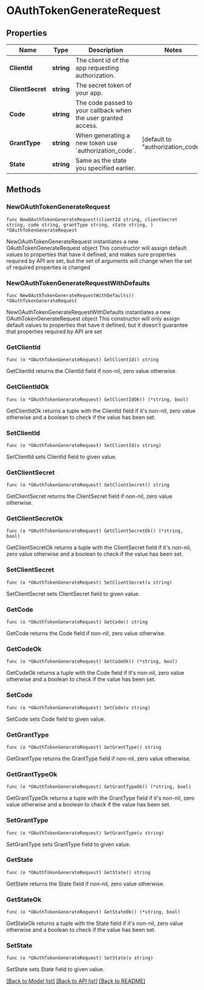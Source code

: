 # OAuthTokenGenerateRequest

## Properties

Name | Type | Description | Notes
------------ | ------------- | ------------- | -------------
**ClientId** | **string** | The client id of the app requesting authorization. | 
**ClientSecret** | **string** | The secret token of your app. | 
**Code** | **string** | The code passed to your callback when the user granted access. | 
**GrantType** | **string** | When generating a new token use &#x60;authorization_code&#x60;. | [default to "authorization_code"]
**State** | **string** | Same as the state you specified earlier. | 

## Methods

### NewOAuthTokenGenerateRequest

`func NewOAuthTokenGenerateRequest(clientId string, clientSecret string, code string, grantType string, state string, ) *OAuthTokenGenerateRequest`

NewOAuthTokenGenerateRequest instantiates a new OAuthTokenGenerateRequest object
This constructor will assign default values to properties that have it defined,
and makes sure properties required by API are set, but the set of arguments
will change when the set of required properties is changed

### NewOAuthTokenGenerateRequestWithDefaults

`func NewOAuthTokenGenerateRequestWithDefaults() *OAuthTokenGenerateRequest`

NewOAuthTokenGenerateRequestWithDefaults instantiates a new OAuthTokenGenerateRequest object
This constructor will only assign default values to properties that have it defined,
but it doesn't guarantee that properties required by API are set

### GetClientId

`func (o *OAuthTokenGenerateRequest) GetClientId() string`

GetClientId returns the ClientId field if non-nil, zero value otherwise.

### GetClientIdOk

`func (o *OAuthTokenGenerateRequest) GetClientIdOk() (*string, bool)`

GetClientIdOk returns a tuple with the ClientId field if it's non-nil, zero value otherwise
and a boolean to check if the value has been set.

### SetClientId

`func (o *OAuthTokenGenerateRequest) SetClientId(v string)`

SetClientId sets ClientId field to given value.


### GetClientSecret

`func (o *OAuthTokenGenerateRequest) GetClientSecret() string`

GetClientSecret returns the ClientSecret field if non-nil, zero value otherwise.

### GetClientSecretOk

`func (o *OAuthTokenGenerateRequest) GetClientSecretOk() (*string, bool)`

GetClientSecretOk returns a tuple with the ClientSecret field if it's non-nil, zero value otherwise
and a boolean to check if the value has been set.

### SetClientSecret

`func (o *OAuthTokenGenerateRequest) SetClientSecret(v string)`

SetClientSecret sets ClientSecret field to given value.


### GetCode

`func (o *OAuthTokenGenerateRequest) GetCode() string`

GetCode returns the Code field if non-nil, zero value otherwise.

### GetCodeOk

`func (o *OAuthTokenGenerateRequest) GetCodeOk() (*string, bool)`

GetCodeOk returns a tuple with the Code field if it's non-nil, zero value otherwise
and a boolean to check if the value has been set.

### SetCode

`func (o *OAuthTokenGenerateRequest) SetCode(v string)`

SetCode sets Code field to given value.


### GetGrantType

`func (o *OAuthTokenGenerateRequest) GetGrantType() string`

GetGrantType returns the GrantType field if non-nil, zero value otherwise.

### GetGrantTypeOk

`func (o *OAuthTokenGenerateRequest) GetGrantTypeOk() (*string, bool)`

GetGrantTypeOk returns a tuple with the GrantType field if it's non-nil, zero value otherwise
and a boolean to check if the value has been set.

### SetGrantType

`func (o *OAuthTokenGenerateRequest) SetGrantType(v string)`

SetGrantType sets GrantType field to given value.


### GetState

`func (o *OAuthTokenGenerateRequest) GetState() string`

GetState returns the State field if non-nil, zero value otherwise.

### GetStateOk

`func (o *OAuthTokenGenerateRequest) GetStateOk() (*string, bool)`

GetStateOk returns a tuple with the State field if it's non-nil, zero value otherwise
and a boolean to check if the value has been set.

### SetState

`func (o *OAuthTokenGenerateRequest) SetState(v string)`

SetState sets State field to given value.



[[Back to Model list]](../README.md#documentation-for-models) [[Back to API list]](../README.md#documentation-for-api-endpoints) [[Back to README]](../README.md)


